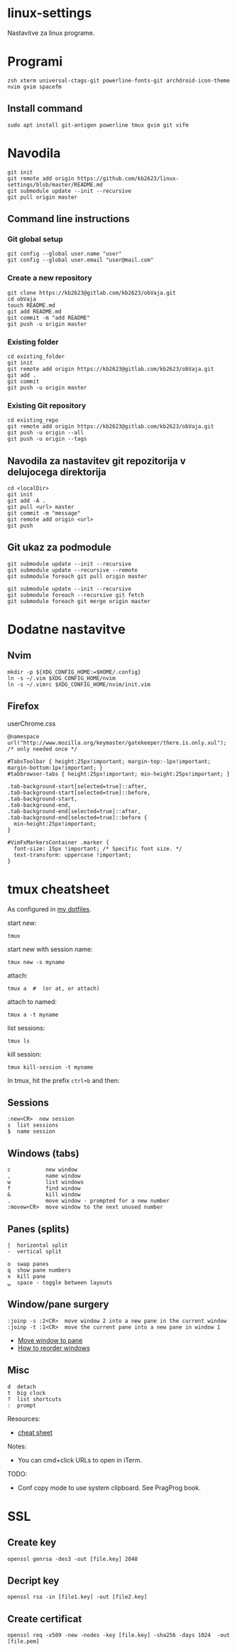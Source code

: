 # linux-settings
Nastavitve za linux programe.

# Programi
```
zsh xterm universal-ctags-git powerline-fonts-git archdroid-icon-theme nvim gvim spacefm
```

## Install command
```
sudo apt install git-antigen powerline tmux gvim git vifm
```

# Navodila
```
git init
git remote add origin https://github.com/kb2623/linux-settings/blob/master/README.md
git submodule update --init --recursive
git pull origin master
```
## Command line instructions
### Git global setup
```
git config --global user.name "user"
git config --global user.email "user@mail.com"
```
### Create a new repository
```
git clone https://kb2623@gitlab.com/kb2623/obVaja.git
cd obVaja
touch README.md
git add README.md
git commit -m "add README"
git push -u origin master
```
### Existing folder
```
cd existing_folder
git init
git remote add origin https://kb2623@gitlab.com/kb2623/obVaja.git
git add .
git commit
git push -u origin master
```
### Existing Git repository
```
cd existing_repo
git remote add origin https://kb2623@gitlab.com/kb2623/obVaja.git
git push -u origin --all
git push -u origin --tags
```
## Navodila za nastavitev git repozitorija v delujocega direktorija
```
cd <localDir>
git init
git add -A .
git pull <url> master
git commit -m "message"
git remote add origin <url>
git push
```

## Git ukaz za podmodule
```
git submodule update --init --recursive
git submodule update --recursive --remote
git submodule foreach git pull origin master
```
```
git submodule update --init --recursive
git submodule foreach --recursive git fetch
git submodule foreach git merge origin master
```

# Dodatne nastavitve
## Nvim
```
mkdir -p ${XDG_CONFIG_HOME:=$HOME/.config}
ln -s ~/.vim $XDG_CONFIG_HOME/nvim
ln -s ~/.vimrc $XDG_CONFIG_HOME/nvim/init.vim
```

## Firefox
userChrome.css
```
@namespace url("http://www.mozilla.org/keymaster/gatekeeper/there.is.only.xul"); /* only needed once */

#TabsToolbar { height:25px!important; margin-top:-1px!important; margin-bottom:1px!important; }
#tabbrowser-tabs { height:25px!important; min-height:25px!important; }

.tab-background-start[selected=true]::after,
.tab-background-start[selected=true]::before,
.tab-background-start,
.tab-background-end,
.tab-background-end[selected=true]::after,
.tab-background-end[selected=true]::before {
  min-height:25px!important;
}

#VimFxMarkersContainer .marker {
  font-size: 15px !important; /* Specific font size. */
  text-transform: uppercase !important; 
}
```

# tmux cheatsheet

As configured in [my dotfiles](https://github.com/henrik/dotfiles/blob/master/tmux.conf).

start new:

    tmux

start new with session name:

    tmux new -s myname

attach:

    tmux a  #  (or at, or attach)

attach to named:

    tmux a -t myname

list sessions:

    tmux ls

kill session:

    tmux kill-session -t myname

In tmux, hit the prefix `ctrl+b` and then:

## Sessions

    :new<CR>  new session
    s  list sessions
    $  name session

## Windows (tabs)

    c           new window
    ,           name window
    w           list windows
    f           find window
    &           kill window
    .           move window - prompted for a new number
    :movew<CR>  move window to the next unused number

## Panes (splits)

    |  horizontal split
    -  vertical split
    
    o  swap panes
    q  show pane numbers
    x  kill pane
    ⍽  space - toggle between layouts

## Window/pane surgery

    :joinp -s :2<CR>  move window 2 into a new pane in the current window
    :joinp -t :1<CR>  move the current pane into a new pane in window 1

* [Move window to pane](http://unix.stackexchange.com/questions/14300/tmux-move-window-to-pane)
* [How to reorder windows](http://superuser.com/questions/343572/tmux-how-do-i-reorder-my-windows)

## Misc

    d  detach
    t  big clock
    ?  list shortcuts
    :  prompt

Resources:

* [cheat sheet](http://cheat.errtheblog.com/s/tmux/)

Notes:

* You can cmd+click URLs to open in iTerm.

TODO:

* Conf copy mode to use system clipboard. See PragProg book.

# SSL
## Create key
`openssl genrsa -des3 -out [file.key] 2048`

## Decript key
`openssl rsa -in [file1.key] -out [file2.key]`

## Create certificat
`openssl req -x509 -new -nodes -key [file.key] -sha256 -days 1024  -out [file.pem]`
